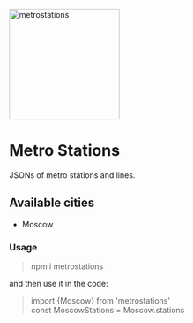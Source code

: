 <img src="https://i.ibb.co/WnD42Vy/metrostations.png" width="200" alt="metrostations" border="0"></img>
# Metro Stations
JSONs of metro stations and lines.
## Available cities
- Moscow
### Usage
> npm i metrostations
>
and then use it in the code:
> import {Moscow} from 'metrostations' <br />
> const MoscowStations = Moscow.stations